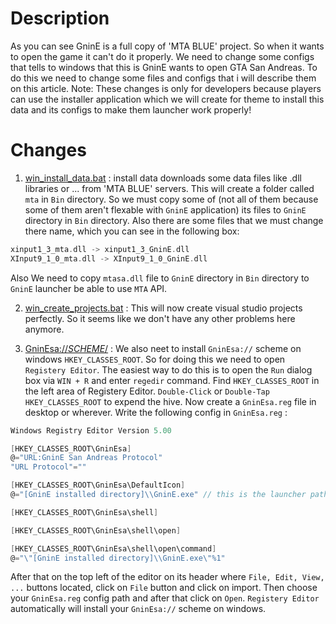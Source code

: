 # Description
As you can see GninE is a full copy of 'MTA BLUE' project.
So when it wants to open the game it can't do it properly.
We need to change some configs that tells to windows that this is GninE wants to open GTA San Andreas.
To do this we need to change some files and configs that i will describe them on this article.
Note: These changes is only for developers because players can use the installer application which we will create for theme to install this data and its configs to make them launcher work properly!

# Changes
1. [win_install_data.bat]() : install data downloads some data files like .dll libraries or ... from 'MTA BLUE' servers. This will create a folder called `mta` in `Bin` directory. So we must copy some of (not all of them because some of them aren't flexable with `GninE` application) its files to `GninE` directory in `Bin` directory. Also there are some files that we must change there name, which you can see in the following box:
```cpp
xinput1_3_mta.dll -> xinput1_3_GninE.dll
XInput9_1_0_mta.dll -> XInput9_1_0_GninE.dll
```
Also We need to copy `mtasa.dll` file to `GninE` directory in `Bin` directory to `GninE` launcher be able to use `MTA` API.

2. [win_create_projects.bat]() : This will now create visual studio projects perfectly. So it seems like we don't have any other problems here anymore.

3. [GninEsa://_SCHEME_/]() : We also neet to install `GninEsa://` scheme on windows `HKEY_CLASSES_ROOT`. So for doing this we need to open `Registery Editor`. The easiest way to do this is to open the `Run` dialog box via `WIN + R` and enter `regedir` command. Find `HKEY_CLASSES_ROOT` in the left area of Registery Editor. `Double-Click` or `Double-Tap` `HKEY_CLASSES_ROOT` to expend the hive. Now create a `GninEsa.reg` file in desktop or wherever. Write the following config in `GninEsa.reg` :
```cs
Windows Registry Editor Version 5.00

[HKEY_CLASSES_ROOT\GninEsa]
@="URL:GninE San Andreas Protocol"
"URL Protocol"=""

[HKEY_CLASSES_ROOT\GninEsa\DefaultIcon]
@="[GninE installed directory]\\GninE.exe" // this is the launcher path. for example : "D:\\projects\\GinnE\\Bin\\GninE.exe" (NOTE: Don't forget to delete this comment because registery editor can't parse comments!)

[HKEY_CLASSES_ROOT\GninEsa\shell]

[HKEY_CLASSES_ROOT\GninEsa\shell\open]

[HKEY_CLASSES_ROOT\GninEsa\shell\open\command]
@="\"[GninE installed directory]\\GninE.exe\"%1"
```
After that on the top left of the editor on its header where `File, Edit, View, ...` buttons located, click on `File` button and click on import. Then choose your `GninEsa.reg` config path and after that click on `Open`. `Registery Editor` automatically will install your `GninEsa://` scheme on windows.